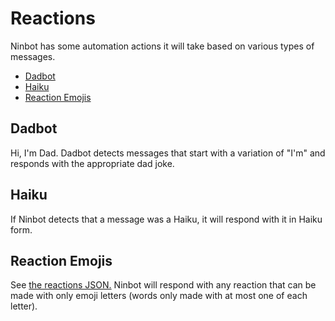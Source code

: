 # Reactions
Ninbot has some automation actions it will take based on various types of messages.
* [Dadbot](#dadbot)
* [Haiku](#haiku)
* [Reaction Emojis](#reaction-emojis)

## Dadbot
Hi, I'm Dad. Dadbot detects messages that start with a variation of "I'm" and responds with the appropriate dad joke.
## Haiku
If Ninbot detects that a message was a Haiku, it will respond with it in Haiku form.


## Reaction Emojis

See [the reactions JSON.](/src/main/resources/responses.json) Ninbot will respond with any reaction that can be made
with only emoji letters (words only made with at most one of each letter).